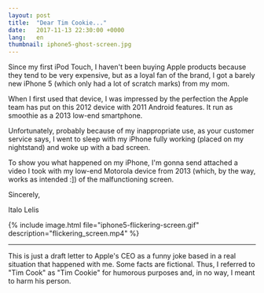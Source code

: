 ```yaml
---
layout: post
title:  "Dear Tim Cookie..."
date:   2017-11-13 22:30:00 +0000
lang:   en
thumbnail: iphone5-ghost-screen.jpg
---
```


Since my first iPod Touch, I haven't been buying Apple products because they tend to be very expensive, but as a loyal fan of the brand, I got a barely new iPhone 5 (which only had a lot of scratch marks) from my mom.

When I first used that device, I was impressed by the perfection the Apple team has put on this 2012 device with 2011 Android features. It run as smoothie as a 2013 low-end smartphone.

Unfortunately, probably because of my inappropriate use, as your customer service says, I went to sleep with my iPhone fully working (placed on my nightstand) and woke up with a bad screen.

To show you what happened on my iPhone, I'm gonna send attached a video I took with my low-end Motorola device from 2013 (which, by the way, works as intended :]) of the malfunctioning screen.


Sincerely,

​​Italo Lelis

{% include image.html file="iphone5-flickering-screen.gif" description="flickering_screen.mp4" %}


---

This is just a draft letter to Apple's CEO as a funny joke based in a real situation that happened with me. Some facts are fictional. Thus, I referred to "Tim Cook" as "Tim Cookie" for humorous purposes and, in no way, I meant to harm his person.
